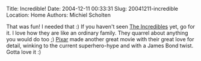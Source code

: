 Title: Incredible!
Date: 2004-12-11 00:33:31
Slug: 20041211-incredible
Location: Home
Authors: Michiel Scholten

<p>That was fun! I needed that :) If you haven't seen <a href="http://www.imdb.com/title/tt0317705/">The Incredibles</a> yet, go for it. I love how they are like an ordinary family. They quarrel about anything you would do too ;) <a href="http://www.pixar.com/">Pixar</a> made another great movie with their great love for detail, winking to the current superhero-hype and with a James Bond twist. Gotta love it :)</p>